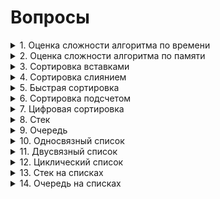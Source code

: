 # Вопросы
<details><summary>1. Оценка сложности алгоритма по времени</summary>
  А всё
</details>
<details><summary>2. Оценка сложности алгоритма по памяти</summary>
</details>
<details><summary>3. Сортировка вставками</summary>
</details>
<details><summary>4. Сортировка слиянием</summary>
</details>
<details><summary>5. Быстрая сортировка</summary>
</details>
<details><summary>6. Сортировка подсчетом</summary>
</details>
<details><summary>7. Цифровая сортировка</summary>
</details>
<details><summary>8. Стек</summary>
</details>
<details><summary>9. Очередь</summary>
</details>
<details><summary>10. Односвязный список</summary>
</details>
<details><summary>11. Двусвязный список</summary>
</details>
<details><summary>12. Циклический список</summary>
</details>
<details><summary>13. Стек на списках</summary>
</details>
<details><summary>14. Очередь на списках</summary>
</details>
